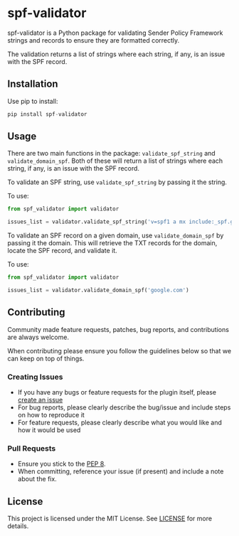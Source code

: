 # spf-validator

spf-validator is a Python package for validating Sender Policy Framework strings and records to ensure they are formatted correctly.

The validation returns a list of strings where each string, if any, is an issue with the SPF record.

## Installation

Use pip to install:

```python
pip install spf-validator
```

## Usage

There are two main functions in the package: `validate_spf_string` and `validate_domain_spf`. Both of these will return a list of strings where each string, if any, is an issue with the SPF record.

To validate an SPF string, use `validate_spf_string` by passing it the string.

To use:

```python
from spf_validator import validator

issues_list = validator.validate_spf_string('v=spf1 a mx include:_spf.google.com ~all')
```

To validate an SPF record on a given domain, use `validate_domain_spf` by passing it the domain. This will retrieve the TXT records for the domain, locate the SPF record, and validate it.

To use:

```python
from spf_validator import validator

issues_list = validator.validate_domain_spf('google.com')
```

## Contributing

Community made feature requests, patches, bug reports, and contributions are always welcome.

When contributing please ensure you follow the guidelines below so that we can keep on top of things.

### Creating Issues

* If you have any bugs or feature requests for the plugin itself, please [create an issue](https://github.com/fpcorso/spf-validator/issues/new)
* For bug reports, please clearly describe the bug/issue and include steps on how to reproduce it
* For feature requests, please clearly describe what you would like and how it would be used

### Pull Requests

* Ensure you stick to the [PEP 8](https://peps.python.org/pep-0008/).
* When committing, reference your issue (if present) and include a note about the fix.

## License

This project is licensed under the MIT License. See [LICENSE](https://github.com/fpcorso/spf-validator/blob/main/LICENSE) for more details.